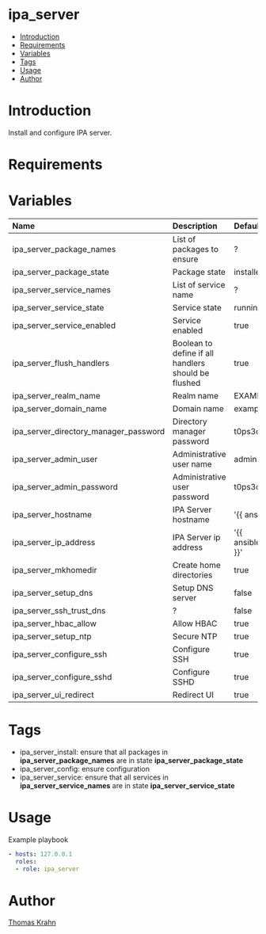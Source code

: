 ipa_server
=========
- [Introduction](#introduction)
- [Requirements](#requirements)
- [Variables](#variables)
- [Tags](#tags)
- [Usage](#usage)
- [Author](#author)

# Introduction
Install and configure IPA server.

# Requirements


# Variables
| Name | Description | Default |
|:-----|:------------|:--------|
| ipa_server_package_names | List of packages to ensure | ? |
| ipa_server_package_state | Package state | installed |
| ipa_server_service_names | List of service name | ? |
| ipa_server_service_state | Service state | running |
| ipa_server_service_enabled | Service enabled | true |
| ipa_server_flush_handlers | Boolean to define if all handlers should be flushed | true |
| ipa_server_realm_name | Realm name | EXAMPLE.COM |
| ipa_server_domain_name | Domain name | example.com |
| ipa_server_directory_manager_password | Directory manager password | t0ps3cr3t |
| ipa_server_admin_user | Administrative user name | admin |
| ipa_server_admin_password | Administrative user password | t0ps3cr3t |
| ipa_server_hostname | IPA Server hostname | '{{ ansible_nodename }}' |
| ipa_server_ip_address | IPA Server ip address | '{{ ansible_eth0.ipv4.address }}' |
| ipa_server_mkhomedir | Create home directories | true |
| ipa_server_setup_dns | Setup DNS server | false |
| ipa_server_ssh_trust_dns | ? | false |
| ipa_server_hbac_allow | Allow HBAC | true |
| ipa_server_setup_ntp | Secure NTP | true |
| ipa_server_configure_ssh | Configure SSH | true |
| ipa_server_configure_sshd | Configure SSHD | true |
| ipa_server_ui_redirect | Redirect UI | true |

# Tags
- ipa_server_install: ensure that all packages in __ipa_server_package_names__ are in state __ipa_server_package_state__
- ipa_server_config: ensure configuration
- ipa_server_service: ensure that all services in __ipa_server_service_names__ are in state __ipa_server_service_state__

# Usage

Example playbook

```yaml
- hosts: 127.0.0.1
  roles:
  - role: ipa_server
```

# Author
[Thomas Krahn](mailto:ntbc@gmx.net)
